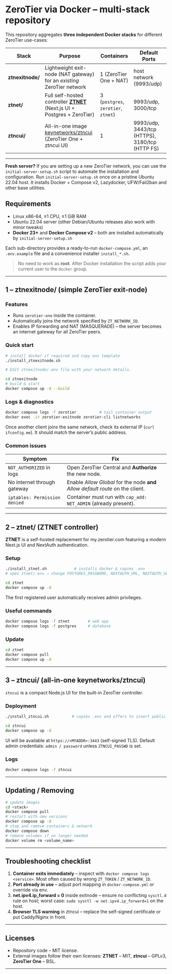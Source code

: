 # ZeroTier via Docker – **multi-stack repository**

This repository aggregates **three independent Docker stacks** for different ZeroTier use-cases:

| Stack | Purpose | Containers | Default Ports |
|-------|---------|------------|---------------|
| **ztnexitnode/** | Lightweight exit-node (NAT gateway) for an *existing* ZeroTier network | 1 (ZeroTier One + NAT) | host network (9993/udp) |
| **ztnet/** | Full self-hosted controller [**ZTNET**](https://github.com/sinamics/ztnet)  (Next.js UI + Postgres + ZeroTier) | 3 (`postgres`, `zerotier`, `ztnet`) | 9993/udp, 3000/tcp |
| **ztncui/** | All-in-one image [keynetworks/ztncui](https://github.com/key-networks/ztncui) (ZeroTier One + ztncui UI) | 1 | 9993/udp, 3443/tcp (HTTPS), 3180/tcp (HTTP FS) |

---
**Fresh server?**
If you are setting up a new ZeroTier network, you can use the `initial-server-setup.sh` script to automate the installation and configuration.
Run `initial-server-setup.sh` once on a pristine Ubuntu 22.04 host. It installs Docker + Compose v2, Lazydocker, UFW/Fail2ban and other base utilities.

## Requirements
* Linux x86-64, ≥1 CPU, ≥1 GiB RAM  
* Ubuntu 22.04 server (other Debian/Ubuntu releases also work with minor tweaks)  
* **Docker 23+** and **Docker Compose v2** – both are installed automatically by `initial-server-setup.sh`

Each sub-directory provides a ready-to-run `docker-compose.yml`, an `.env.example` file and a convenience installer `install_*.sh`.

> No need to work as **root**. After Docker installation the script adds your current user to the `docker` group.

---
## 1 – ztnexitnode/  (simple ZeroTier exit-node)
### Features
* Runs `zerotier-one` inside the container.
* Automatically joins the network specified by `ZT_NETWORK_ID`.
* Enables IP forwarding and NAT (MASQUERADE) – the server becomes an internet gateway for all ZeroTier peers.

### Quick start
```bash
# install docker if required and copy env template
./install_ztnexitnode.sh

# Edit ztnexitnode/.env file with your network details.

cd ztnexitnode
# build & start
docker compose up -d --build
```

### Logs & diagnostics
```bash
docker compose logs -f zerotier          # tail container output
docker exec -it zerotier-exitnode zerotier-cli listnetworks
```
Once another client joins the same network, check its external IP (`curl ifconfig.me`). It should match the server’s public address.

### Common issues
| Symptom | Fix |
|---------|-----|
| `NOT_AUTHORIZED` in logs | Open ZeroTier Central and **Authorize** the new node. |
| No internet through gateway | Enable *Allow Global* for the node **and** *Allow default route* on the client. |
| `iptables: Permission denied` | Container must run with `cap_add: NET_ADMIN` (already present). |

---
## 2 – ztnet/  (ZTNET controller)
**ZTNET** is a self-hosted replacement for my.zerotier.com featuring a modern Next.js UI and NextAuth authentication.

### Setup
```bash
./install_ztnet.sh            # installs docker & copies .env
# open ztnet/.env → change POSTGRES_PASSWORD, NEXTAUTH_URL, NEXTAUTH_SECRET

cd ztnet
docker compose up -d
```
The first registered user automatically receives admin privileges.

### Useful commands
```bash
docker compose logs -f ztnet        # web app
docker compose logs -f postgres     # database
```

### Update
```bash
cd ztnet
docker compose pull
docker compose up -d
```

---
## 3 – ztncui/  (all-in-one keynetworks/ztncui)
`ztncui` is a compact Node.js UI for the built-in ZeroTier controller.

### Deployment
```bash
./install_ztncui.sh          # copies .env and offers to insert public IP into MYADDR

cd ztncui
docker compose up -d
```
UI will be available at `https://<MYADDR>:3443` (self-signed TLS). Default admin credentials: `admin / password` unless `ZTNCUI_PASSWD` is set.

### Logs
```bash
docker compose logs -f ztncui
```

---
## Updating / Removing
```bash
# update images
cd <stack>
docker compose pull
# restart with new versions
docker compose up -d
# stop and remove containers & network
docker compose down
# remove volumes if no longer needed
docker volume rm <volume_name>
```

---
## Troubleshooting checklist
1. **Container exits immediately** – inspect with `docker compose logs <service>`. Most often caused by wrong `ZT_TOKEN` / `ZT_NETWORK_ID`.
2. **Port already in use** – adjust port mapping in `docker-compose.yml` or override via env.
3. **net.ipv4.ip_forward = 0** inside exitnode – ensure no conflicting `sysctl.d` rule on host; worst case: `sudo sysctl -w net.ipv4.ip_forward=1` on the host.
4. **Browser TLS warning** in ztncui – replace the self-signed certificate or put Caddy/Nginx in front.

---
## Licenses
* Repository code – MIT license.  
* External images follow their own licenses: **ZTNET** – MIT, **ztncui** – GPLv3, **ZeroTier One** – BSL.

---
